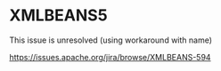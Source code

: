 # XMLBEANS5

This issue is unresolved (using workaround with name)

https://issues.apache.org/jira/browse/XMLBEANS-594
